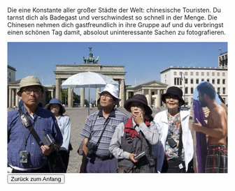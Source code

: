 Die eine Konstante aller großer Städte der Welt: chinesische Touristen. Du tarnst dich als Badegast und verschwindest so schnell in der Menge. Die Chinesen nehmen dich gastfreundlich in ihre Gruppe auf und du verbringst einen schönen Tag damit, absolout uninteressante Sachen zu fotografieren.

<img src="img/chinesen.jpg">

<a href="/behnam.github.io/">
<button>Zurück zum Anfang</button>
</a>